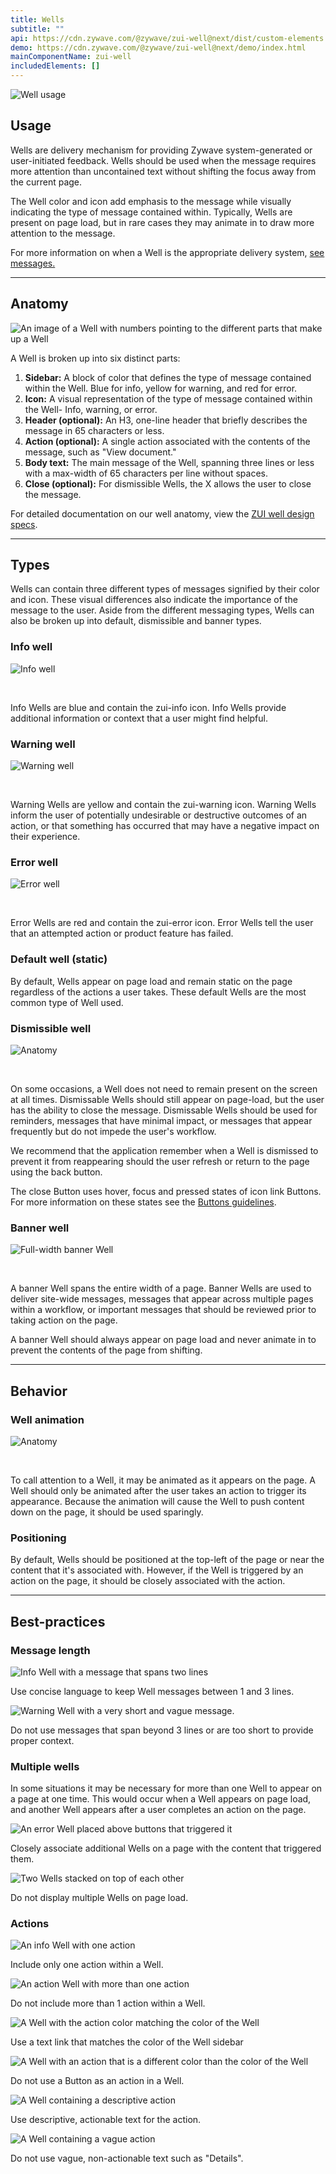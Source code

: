 ```yaml
---
title: Wells
subtitle: ""
api: https://cdn.zywave.com/@zywave/zui-well@next/dist/custom-elements.json
demo: https://cdn.zywave.com/@zywave/zui-well@next/demo/index.html
mainComponentName: zui-well
includedElements: []
---
```

![Well usage](/images/well_usage-–-1.svg)

<docs-spacer size="small"><docs-spacer>

## Usage

Wells are delivery mechanism for providing Zywave system-generated or user-initiated feedback. Wells should be used when the message requires more attention than uncontained text without shifting the focus away from the current page.

The Well color and icon add emphasis to the message while visually indicating the type of message contained within. Typically, Wells are present on page load, but in rare cases they may animate in to draw more attention to the message.

<docs-note>For more information on when a Well is the appropriate delivery system, [see messages.](/design-system/voice-and-tone/messages/)</docs-note>

- - -

## Anatomy

![An image of a Well with numbers pointing to the different parts that make up a Well](/images/well_anatomy-–-1.svg)

A Well is broken up into six distinct parts:

1. **Sidebar:** A block of color that defines the type of message contained within the Well. Blue for info, yellow for warning, and red for error.
2. **Icon:** A visual representation of the type of message contained within the Well- Info, warning, or error.  
3. **Header (optional):** An H3, one-line header that briefly describes the message in 65 characters or less.
4. **Action (optional):** A single action associated with the contents of the message, such as "View document."
5. **Body text:** The main message of the Well, spanning three lines or less with a max-width of 65 characters per line without spaces.
6. **Close (optional):** For dismissible Wells, the X allows the user to close the message. 

<docs-note>For detailed documentation on our well anatomy, view the [ZUI well design specs](https://xd.adobe.com/view/6f1e7711-b6ef-4f78-b179-700ddde71e4a-3a4d/).</docs-note>

<hr>

## Types

Wells can contain three different types of messages signified by their color and icon. These visual differences also indicate the importance of the message to the user. Aside from the different messaging types, Wells can also be broken up into default, dismissible and banner types. 

<docs-spacer size="small"></docs-spacer>

### Info well

![Info well](/images/info_well-–-1.svg)

<br> 

Info Wells are blue and contain the zui-info icon. Info Wells provide additional information or context that a user might find helpful.

<docs-spacer size="small"></docs-spacer>

### Warning well

![Warning well](/images/warning_well-–-1.svg)

<br>

Warning Wells are yellow and contain the zui-warning icon. Warning Wells inform the user of potentially undesirable or destructive outcomes of an action, or that something has occurred that may have a negative impact on their experience.

<docs-spacer size="small"></docs-spacer>

### Error well

![Error well](/images/error_well-–-1.svg)

<br>

Error Wells are red and contain the zui-error icon. Error Wells tell the user that an attempted action or product feature has failed. 

<docs-spacer size="large"></docs-spacer>

### Default well (static)

By default, Wells appear on page load and remain static on the page regardless of the actions a user takes. These default Wells are the most common type of Well used. 

<docs-spacer size="small"></docs-spacer>

### Dismissible well

![Anatomy](/images/dismissible_well-–-1.svg)

<br>

On some occasions, a Well does not need to remain present on the screen at all times. Dismissable Wells should still appear on page-load, but the user has the ability to close the message. Dismissable Wells should be used for reminders, messages that have minimal impact, or messages that appear frequently but do not impede the user's workflow. 

We recommend that the application remember when a Well is dismissed to prevent it from reappearing should the user refresh or return to the page using the back button.

The close Button uses hover, focus and pressed states of icon link Buttons. For more information on these states see the [Buttons guidelines](/design-system/components/buttons/).

<docs-spacer size="small"></docs-spacer>

### Banner well

![Full-width banner Well](/images/banner_well-–-1.svg)

<br>

A banner Well spans the entire width of a page. Banner Wells are used to deliver site-wide messages, messages that appear across multiple pages within a workflow, or important messages that should be reviewed prior to taking action on the page. 

A banner Well should always appear on page load and never animate in to prevent the contents of the page from shifting. 

<hr>

## Behavior

### Well animation

![Anatomy](/images/well-animation-loop.gif)

<br>

To call attention to a Well, it may be animated as it appears on the page. A Well should only be animated after the user takes an action to trigger its appearance. Because the animation will cause the Well to push content down on the page, it should be used sparingly. 

<docs-spacer size="small"></docs-spacer>

### Positioning

By default, Wells should be positioned at the top-left of the page or near the content that it's associated with. However, if the Well is triggered by an action on the page, it should be closely associated with the action. 

- - -

## Best-practices

### Message length

<docs-grid columns="2">
<div>

![Info Well with a message that spans two lines](/images/message-length_do-–-1.svg)

<docs-do>

Use concise language to keep Well messages between 1 and 3 lines.

</docs-do>
</div>
<div>

![Warning Well with a very short and vague message.](/images/message-length_do-not-–-1.svg)

<docs-do-not>

Do not use messages that span beyond 3 lines or are too short to provide proper context.

</div>
</docs-do-not>
</docs-grid>

<docs-spacer size="small"></docs-spacer>

### Multiple wells

In some situations it may be necessary for more than one Well to appear on a page at one time. This would occur when a Well appears on page load, and another Well appears after a user completes an action on the page. 

<docs-grid columns="2">
<div>

![An error Well placed above buttons that triggered it](/images/multiple_do-–-1.svg)

<docs-do>

Closely associate additional Wells on a page with the content that triggered them. 

</docs-do>
</div>
<div>

![Two Wells stacked on top of each other](/images/multiple_do-not-–-1.svg)

<docs-do-not>

Do not display multiple Wells on page load. 

</docs-do-not>
</div>
</docs-grid>

<docs-spacer size="small"></docs-spacer>

### Actions

<docs-grid columns="2">
<div>

![An info Well with one action](/images/action_amount_do-–-1.svg)

<docs-do>

Include only one action within a Well. 

</docs-do>
</div>
<div>

![An action Well with more than one action](/images/action_amount_do-not-–-1.svg)

<docs-do-not>

Do not include more than 1 action within a Well. 

</docs-do-not>
</div>
<div>

![A Well with the action color matching the color of the Well](/images/action_color_do-–-1.svg)

<docs-do>

Use a text link that matches the color of the Well sidebar

</docs-do>
</div>
<div>

![A Well with an action that is a different color than the color of the Well](/images/action_color_do-not-–-1.svg)

<docs-do-not>

Do not use a Button as an action in a Well.

</docs-do-not>
</div>
<div>

![A Well containing a descriptive action](/images/action__do-–-1.svg)

<docs-do>

Use descriptive, actionable text for the action.

</docs-do>
</div>
<div>

![A Well containing a vague action](/images/action_do-not-–-1.svg)

<docs-do-not>

Do not use vague, non-actionable text such as "Details".

</docs-do-not>
</div>
</docs-grid>
